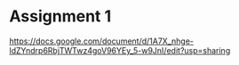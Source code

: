 # Assignment 1
https://docs.google.com/document/d/1A7X_nhge-ldZYndrp6RbjTWTwz4goV96YEy_5-w9JnI/edit?usp=sharing

